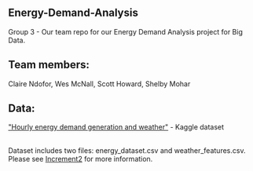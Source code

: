 ## Energy-Demand-Analysis
Group 3 - Our team repo for our Energy Demand Analysis project for Big Data. <br>

## Team members: <br>
Claire Ndofor, Wes McNall, Scott Howard, Shelby Mohar <br>

## Data: <br>
["Hourly energy demand generation and weather"](https://www.kaggle.com/nicholasjhana/energy-consumption-generation-prices-and-weather?select=weather_features.csv) - Kaggle dataset <br><br>

Dataset includes two files: energy_dataset.csv and weather_features.csv. <br>
Please see [Increment2](https://github.com/smgbx/Energy_Demand_Analysis/blob/master/Increment2.docx) for more information.


